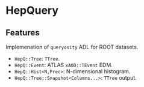 # HepQuery

## Features

Implemenation of `queryosity` ADL for ROOT datasets.

- `HepQ::Tree`: `TTree`.
- `HepQ::Event`: ATLAS `xAOD::TEvent` EDM.
- `HepQ::Hist<N,Prec>`: N-dimensional histogram.
- `HepQ::Tree::Snapshot<Columns...>`: `TTree` output.